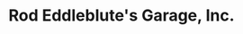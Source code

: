 ---
title: "Rod Eddleblute's Garage, Inc."
url: /mansfield/rod-eddleblutes-garage-inc-bowman-street/
shop: car repair
---